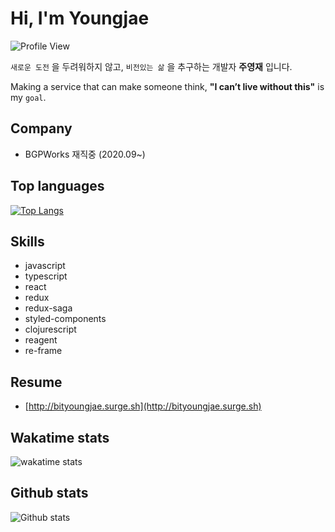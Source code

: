 # Hi, I'm Youngjae

![Profile View](https://en9tw80biy8gbvy.m.pipedream.net)

`새로운 도전` 을 두려워하지 않고, `비전있는 삶` 을 추구하는 개발자 **주영재** 입니다.

Making a service that can make someone think, **"I can’t live without this"** is my `goal`.

## Company
- BGPWorks 재직중 (2020.09~)

## Top languages

[![Top Langs](https://github-readme-stats.vercel.app/api/top-langs/?username=BitYoungjae&langs_count=11&hide=XSLT,HTML,CSS)](https://github.com/BitYoungjae/github-readme-stats)

## Skills
- javascript
- typescript
- react
- redux
- redux-saga
- styled-components
- clojurescript
- reagent
- re-frame

## Resume

- [http://bityoungjae.surge.sh](http://bityoungjae.surge.sh)

## Wakatime stats

![wakatime stats](https://github-readme-stats.vercel.app/api/wakatime?username=BitYoungjae)

## Github stats

![Github stats](https://github-readme-stats.vercel.app/api?username=BitYoungjae&count_private=true&show_icons=true&cache_seconds=1800&theme=react&line_height=35&custom_title=%EC%A3%BC%EC%98%81%EC%9E%AC%EC%9D%98%20%EA%B9%83%ED%97%99%20%ED%94%84%EB%A1%9C%ED%95%84%20(BitYoungjae's%20Github%20Stats))
